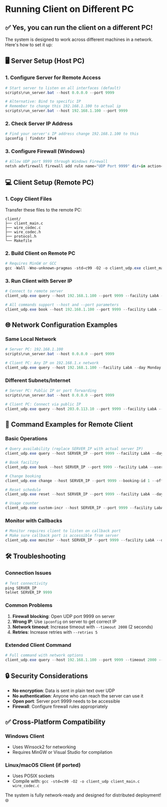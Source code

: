 # Running Client on Different PC

## ✅ Yes, you can run the client on a different PC!

The system is designed to work across different machines in a network. Here's how to set it up:

## 🖥️ Server Setup (Host PC)

### 1. Configure Server for Remote Access
```powershell
# Start server to listen on all interfaces (default)
scripts\run_server.bat --host 0.0.0.0 --port 9999

# Alternative: Bind to specific IP 
# Remember to change this 192.168.1.100 to actual ip
scripts\run_server.bat --host 192.168.1.100 --port 9999
```

### 2. Check Server IP Address
```powershell
# Find your server's IP address change 192.168.1.100 to this 
ipconfig | findstr IPv4
```

### 3. Configure Firewall (Windows)
```powershell
# Allow UDP port 9999 through Windows Firewall
netsh advfirewall firewall add rule name="UDP Port 9999" dir=in action=allow protocol=UDP localport=9999
```

## 💻 Client Setup (Remote PC)

### 1. Copy Client Files
Transfer these files to the remote PC:
```
client/
├── client_main.c
├── wire_codec.c
├── wire_codec.h
├── protocol.h
└── Makefile
```

### 2. Build Client on Remote PC
```powershell
# Requires MinGW or GCC
gcc -Wall -Wno-unknown-pragmas -std=c99 -O2 -o client_udp.exe client_main.c wire_codec.c -lws2_32
```

### 3. Run Client with Server IP
```powershell
# Connect to remote server
client_udp.exe query --host 192.168.1.100 --port 9999 --facility LabA --day Monday

# All commands support --host and --port parameters
client_udp.exe book --host 192.168.1.100 --port 9999 --facility LabA --user alice --day Monday --start-hour 9 --start-minute 0 --end-hour 10 --end-minute 30
```

## 🌐 Network Configuration Examples

### Same Local Network
```powershell
# Server PC: 192.168.1.100
scripts\run_server.bat --host 0.0.0.0 --port 9999

# Client PC: Any IP on 192.168.1.x network
client_udp.exe query --host 192.168.1.100 --facility LabA --day Monday
```

### Different Subnets/Internet
```powershell
# Server PC: Public IP or port forwarding
scripts\run_server.bat --host 0.0.0.0 --port 9999

# Client PC: Connect via public IP
client_udp.exe query --host 203.0.113.10 --port 9999 --facility LabA --day Monday
```

## 🔧 Command Examples for Remote Client

### Basic Operations
```powershell
# Query availability (replace SERVER_IP with actual server IP)
client_udp.exe query --host SERVER_IP --port 9999 --facility LabA --day Monday

# Book facility
client_udp.exe book --host SERVER_IP --port 9999 --facility LabA --user alice --day Monday --start-hour 9 --start-minute 0 --end-hour 10 --end-minute 30

# Change booking
client_udp.exe change --host SERVER_IP --port 9999 --booking-id 1 --offset 60

# Reset schedule
client_udp.exe reset --host SERVER_IP --port 9999 --facility LabA --day Monday

# Usage counter
client_udp.exe custom-incr --host SERVER_IP --port 9999 --facility LabA --atMostOnce 1
```

### Monitor with Callbacks
```powershell
# Monitor requires client to listen on callback port
# Make sure callback port is accessible from server
client_udp.exe monitor --host SERVER_IP --port 9999 --facility LabA --duration 60 --callback-port 10000
```

## 🛠️ Troubleshooting

### Connection Issues
```powershell
# Test connectivity
ping SERVER_IP
telnet SERVER_IP 9999
```

### Common Problems
1. **Firewall blocking**: Open UDP port 9999 on server
2. **Wrong IP**: Use `ipconfig` on server to get correct IP
3. **Network timeout**: Increase timeout with `--timeout 2000` (2 seconds)
4. **Retries**: Increase retries with `--retries 5`

### Extended Client Command
```powershell
# Full command with network options
client_udp.exe query --host 192.168.1.100 --port 9999 --timeout 2000 --retries 5 --facility LabA --day Monday
```

## 🔒 Security Considerations

- **No encryption**: Data is sent in plain text over UDP
- **No authentication**: Anyone who can reach the server can use it
- **Open port**: Server port 9999 needs to be accessible
- **Firewall**: Configure firewall rules appropriately

## ✅ Cross-Platform Compatibility

### Windows Client
- Uses Winsock2 for networking
- Requires MinGW or Visual Studio for compilation

### Linux/macOS Client (if ported)
- Uses POSIX sockets
- Compile with: `gcc -std=c99 -O2 -o client_udp client_main.c wire_codec.c`

The system is fully network-ready and designed for distributed deployment! 🌐